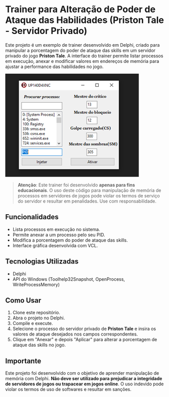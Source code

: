 # Trainer para Alteração de Poder de Ataque das Habilidades (Priston Tale - Servidor Privado)

Este projeto é um exemplo de trainer desenvolvido em Delphi, criado para manipular a porcentagem do poder de ataque das skills em um servidor privado do jogo **Priston Tale**. A interface do trainer permite listar processos em execução, anexar e modificar valores em endereços de memória para ajustar a performance das habilidades no jogo.

![Trainer Screenshot](trainer_screenshot.png.png)

> **Atenção**: Este trainer foi desenvolvido **apenas para fins educacionais**. O uso deste código para manipulação de memória de processos em servidores de jogos pode violar os termos de serviço do servidor e resultar em penalidades. Use com responsabilidade.

## Funcionalidades

- Lista processos em execução no sistema.
- Permite anexar a um processo pelo seu PID.
- Modifica a porcentagem do poder de ataque das skills.
- Interface gráfica desenvolvida com VCL.

## Tecnologias Utilizadas

- Delphi
- API do Windows (Toolhelp32Snapshot, OpenProcess, WriteProcessMemory)

## Como Usar

1. Clone este repositório.
2. Abra o projeto no Delphi.
3. Compile e execute.
4. Selecione o processo do servidor privado de **Priston Tale** e insira os valores de ataque desejados nos campos correspondentes.
5. Clique em "Anexar" e depois "Aplicar" para alterar a porcentagem de ataque das skills no jogo.

## Importante

Este projeto foi desenvolvido com o objetivo de aprender manipulação de memória com Delphi. **Não deve ser utilizado para prejudicar a integridade de servidores de jogos ou trapacear em jogos online**. O uso indevido pode violar os termos de uso de softwares e resultar em sanções.


